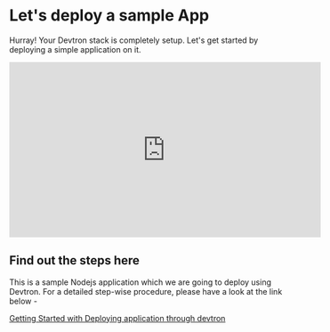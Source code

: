 # Let's deploy a sample App

Hurray! 
Your Devtron stack is completely setup. Let's get started by deploying a simple application on it.

<iframe width="560" height="315" src="https://www.youtube.com/watch?v=9u-pKiWV-tM&t=2s" title="Deploy a Kubernetes Node.js micro-service using Devtron" frameborder="0" allowfullscreen></iframe>

## Find out the steps here 

This is a sample Nodejs application which we are going to deploy using Devtron. For a detailed step-wise procedure, please have a look at the link below - 

[Getting Started with Deploying application through devtron](https://github.com/devtron-labs/getting-started-nodejs#getting-started-with-deploying-application-through-devtron)